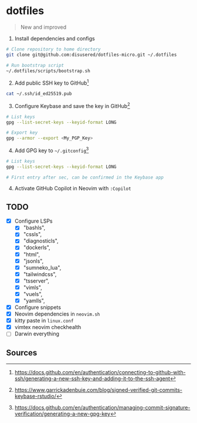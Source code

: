 # dotfiles

> New and improved

1. Install dependencies and configs
  ```sh
  # Clone repository to home directory
  git clone git@github.com:disusered/dotfiles-micro.git ~/.dotfiles

  # Run bootstrap script
  ~/.dotfiles/scripts/bootstrap.sh
  ```

2. Add public SSH key to GitHub[^1]
  ```sh
  cat ~/.ssh/id_ed25519.pub
  ```

3. Configure Keybase and save the key in GitHub[^2]
  ```sh
  # List keys
  gpg --list-secret-keys --keyid-format LONG
  
  # Export key
  gpg --armor --export <My_PGP_Key>
  ```

4. Add GPG key to `~/.gitconfig`[^3]
  ```sh
  # List keys
  gpg --list-secret-keys --keyid-format LONG
  
  # First entry after sec, can be confirmed in the Keybase app
  ```

4. Activate GitHub Copilot in Neovim with `:Copilot`

## TODO

- [x] Configure LSPs
  - [x] "bashls",
  - [x] "cssls",
  - [x] "diagnosticls",
  - [x] "dockerls",
  - [x] "html",
  - [x] "jsonls",
  - [x] "sumneko_lua",
  - [x] "tailwindcss",
  - [x] "tsserver",
  - [x] "vimls",
  - [x] "vuels",
  - [x] "yamlls",
- [x] Configure snippets
- [x] Neovim dependencies in `neovim.sh`
- [x] kitty paste in `linux.conf`
- [x] vimtex neovim checkhealth
- [ ] Darwin everything

## Sources

[^1]: https://docs.github.com/en/authentication/connecting-to-github-with-ssh/generating-a-new-ssh-key-and-adding-it-to-the-ssh-agent
[^2]: https://www.garrickadenbuie.com/blog/signed-verified-git-commits-keybase-rstudio/
[^3]: https://docs.github.com/en/authentication/managing-commit-signature-verification/generating-a-new-gpg-key
